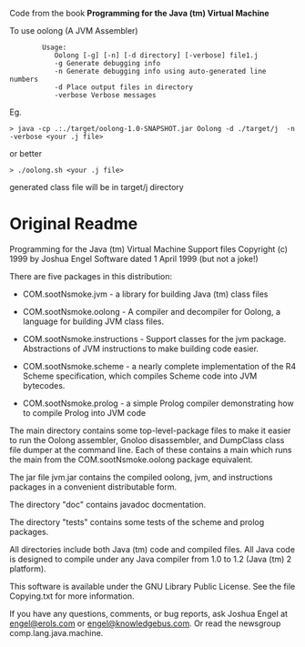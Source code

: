 Code from the book __Programming for the Java (tm) Virtual Machine__

To use oolong (A JVM Assembler)
```
        Usage:
           Oolong [-g] [-n] [-d directory] [-verbose] file1.j
           -g Generate debugging info
           -n Generate debugging info using auto-generated line numbers
           -d Place output files in directory
           -verbose Verbose messages
```

Eg.

```
> java -cp .:./target/oolong-1.0-SNAPSHOT.jar Oolong -d ./target/j  -n -verbose <your .j file>
```

or better

```
> ./oolong.sh <your .j file>
```

generated class file will be in target/j directory

Original Readme
===============

Programming for the Java (tm) Virtual Machine
Support files
Copyright (c) 1999 by Joshua Engel
Software dated 1 April 1999 (but not a joke!)


There are five packages in this distribution:
* COM.sootNsmoke.jvm - a library for building Java (tm)  class files

* COM.sootNsmoke.oolong - A compiler and decompiler for Oolong, a
  language for building JVM class files.

* COM.sootNsmoke.instructions - Support classes for the jvm package.
  Abstractions of JVM instructions to make building code easier.

* COM.sootNsmoke.scheme - a nearly complete implementation of the R4
  Scheme specification, which compiles Scheme code into JVM bytecodes.

* COM.sootNsmoke.prolog - a simple Prolog compiler demonstrating how
  to compile Prolog into JVM code

The main directory contains some top-level-package files to make it
easier to run the Oolong assembler, Gnoloo disassembler, and DumpClass
class file dumper at the command line.  Each of these contains a main
which runs the main from the COM.sootNsmoke.oolong package equivalent.

The jar file jvm.jar contains the compiled oolong, jvm, and instructions
packages in a convenient distributable form.

The directory "doc" contains javadoc docmentation.

The directory "tests" contains some tests of the scheme and prolog packages.

All directories include both Java (tm) code and compiled files.  All Java
code is designed to compile under any Java compiler from 1.0 to 1.2
(Java (tm) 2 platform).

This software is available under the GNU Library Public License.  See
the file Copying.txt for more information.

If you have any questions, comments, or bug reports, ask Joshua Engel
at engel@erols.com or engel@knowledgebus.com.  Or read the newsgroup
comp.lang.java.machine.